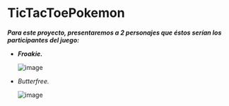 # TicTacToePokemon

**_Para este proyecto, presentaremos a 2 personajes que éstos serían los participantes del juego:_**

 - **_Froakie._**

   ![image](https://github.com/MARSFOREVER472/TicTacToePokemon/assets/69094327/214b4d71-243d-4dc0-90bf-64944a1b8f9b)


 - _Butterfree._

   ![image](https://github.com/MARSFOREVER472/TicTacToePokemon/assets/69094327/5a2d7340-5c2c-4111-a86b-7ccf8f5eaf93)




   

